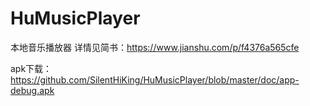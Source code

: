 # HuMusicPlayer
本地音乐播放器
详情见简书：https://www.jianshu.com/p/f4376a565cfe


apk下载：https://github.com/SilentHiKing/HuMusicPlayer/blob/master/doc/app-debug.apk